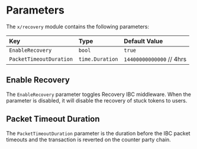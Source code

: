<!--
order: 4
-->

# Parameters

The `x/recovery` module contains the following parameters:

| Key                     |      Type       |             Default Value |
| :---------------------- | :------------- | :------------------------ |
| `EnableRecovery`        |     `bool`      |                    `true` |
| `PacketTimeoutDuration` | `time.Duration` | `14400000000000`  // 4hrs |

## Enable Recovery

The `EnableRecovery` parameter toggles Recovery IBC middleware. When the parameter is disabled, it will disable the recovery of stuck tokens to users.

## Packet Timeout Duration

The `PacketTimeoutDuration` parameter is the duration before the IBC packet timeouts and the transaction is reverted on the counter party chain.
